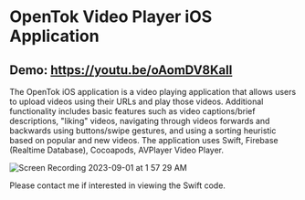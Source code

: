 # OpenTok Video Player iOS Application
## Demo: https://youtu.be/oAomDV8KalI
The OpenTok iOS application is a video playing application that allows users to upload videos using their URLs and play those videos. Additional functionality includes basic features such as video captions/brief descriptions, "liking" videos, navigating through videos forwards and backwards using buttons/swipe gestures, and using a sorting heuristic based on popular and new videos. The application uses Swift, Firebase (Realtime Database), Cocoapods, AVPlayer Video Player.

![Screen Recording 2023-09-01 at 1 57 29 AM](https://github.com/ehalper/OpenTok-Video-Player/assets/71235972/f029fd97-bc07-4411-a66e-bcba515a48d7)

Please contact me if interested in viewing the Swift code.
